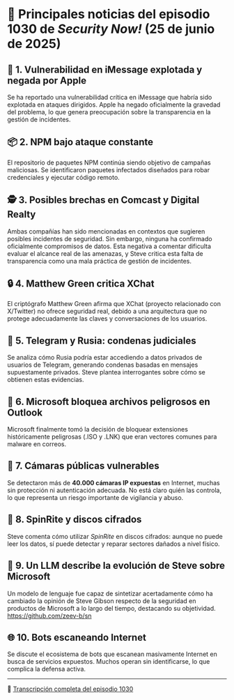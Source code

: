 # 📰 Principales noticias del episodio 1030 de *Security Now!* (25 de junio de 2025)

## 📱 1. Vulnerabilidad en iMessage explotada y negada por Apple  
Se ha reportado una vulnerabilidad crítica en iMessage que habría sido explotada en ataques dirigidos. Apple ha negado oficialmente la gravedad del problema, lo que genera preocupación sobre la transparencia en la gestión de incidentes.

## 📦 2. NPM bajo ataque constante  
El repositorio de paquetes NPM continúa siendo objetivo de campañas maliciosas. Se identificaron paquetes infectados diseñados para robar credenciales y ejecutar código remoto.

## 🕵️ 3. Posibles brechas en Comcast y Digital Realty  
Ambas compañías han sido mencionadas en contextos que sugieren posibles incidentes de seguridad. Sin embargo, ninguna ha confirmado oficialmente compromisos de datos. Esta negativa a comentar dificulta evaluar el alcance real de las amenazas, y Steve critica esta falta de transparencia como una mala práctica de gestión de incidentes.

## 🔒 4. Matthew Green critica XChat  
El criptógrafo Matthew Green afirma que XChat (proyecto relacionado con X/Twitter) no ofrece seguridad real, debido a una arquitectura que no protege adecuadamente las claves y conversaciones de los usuarios.

## 🧾 5. Telegram y Rusia: condenas judiciales  
Se analiza cómo Rusia podría estar accediendo a datos privados de usuarios de Telegram, generando condenas basadas en mensajes supuestamente privados. Steve plantea interrogantes sobre cómo se obtienen estas evidencias.

## 📂 6. Microsoft bloquea archivos peligrosos en Outlook  
Microsoft finalmente tomó la decisión de bloquear extensiones históricamente peligrosas (.ISO y .LNK) que eran vectores comunes para malware en correos.

## 🎥 7. Cámaras públicas vulnerables  
Se detectaron más de **40.000 cámaras IP expuestas** en Internet, muchas sin protección ni autenticación adecuada. No está claro quién las controla, lo que representa un riesgo importante de vigilancia y abuso.

## 💽 8. SpinRite y discos cifrados  
Steve comenta cómo utilizar *SpinRite* en discos cifrados: aunque no puede leer los datos, sí puede detectar y reparar sectores dañados a nivel físico.

## 🤖 9. Un LLM describe la evolución de Steve sobre Microsoft  
Un modelo de lenguaje fue capaz de sintetizar acertadamente cómo ha cambiado la opinión de Steve Gibson respecto de la seguridad en productos de Microsoft a lo largo del tiempo, destacando su objetividad. https://github.com/zeev-b/sn

## 🌐 10. Bots escaneando Internet  
Se discute el ecosistema de bots que escanean masivamente Internet en busca de servicios expuestos. Muchos operan sin identificarse, lo que complica la defensa activa.

---

🔗 [Transcripción completa del episodio 1030](https://www.grc.com/sn/sn-1030.htm)
